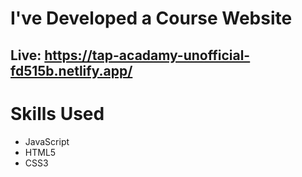 # I've Developed a Course Website

## <p>Live: <a style=" text-decoration:none;" href="https://tap-acadamy-unofficial-fd515b.netlify.app/">https://tap-acadamy-unofficial-fd515b.netlify.app/</a></p>

# Skills Used
- JavaScript
- HTML5
- CSS3
